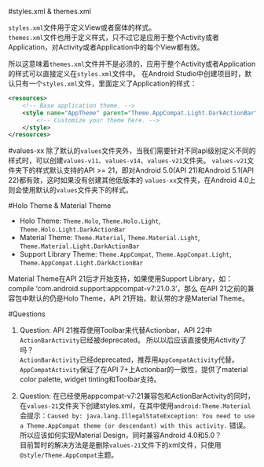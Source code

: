 #styles.xml & themes.xml

`styles.xml`文件用于定义View或者窗体的样式。  
`themes.xml`文件也用于定义样式，只不过它是应用于整个Activity或者Application，对Activity或者Application中的每个View都有效。

所以这意味着`themes.xml`文件并不是必须的，应用于整个Activity或者Application的样式可以直接定义在`styles.xml`文件中。
在Android Studio中创建项目时，默认只有一个`styles.xml`文件，里面定义了Application的样式：
``` xml
<resources>
    <!-- Base application theme. -->
    <style name="AppTheme" parent="Theme.AppCompat.Light.DarkActionBar">
        <!-- Customize your theme here. -->
    </style>
</resources>
```

#values-xx
除了默认的`values`文件夹外，当我们需要针对不同api级别定义不同的样式时，可以创建`values-v11`、`values-v14`、`values-v21`文件夹。
`values-v21`文件夹下的样式默认支持的API >= 21，即对Android 5.0(API 21)和Android 5.1(API 22)都有效，这时如果没有创建其他低版本的
`values-xx`文件夹，在Android 4.0上则会使用默认的`values`文件夹下的样式。

#Holo Theme & Material Theme
- Holo Theme: `Theme.Holo`, `Theme.Holo.Light`, `Theme.Holo.Light.DarkActionBar`
- Material Theme: `Theme.Material`, `Theme.Material.Light`, `Theme.Material.Light.DarkActionBar`
- Support Library Theme: `Theme.AppCompat`, `Theme.AppCompat.Light`, `Theme.AppCompat.Light.DarkActionBar`

Material Theme在API 21后才开始支持，如果使用Support Library，如：compile ‘com.android.support:appcompat-v7:21.0.3’，那么
在API 21之前的兼容包中默认的仍是Holo Theme，API 21开始，默认带的才是Material Theme。

#Questions
1. Question: API 21推荐使用Toolbar来代替Actionbar，API 22中`ActionBarActivity`已经被deprecated。
所以以后应该直接使用Activity了吗？  
`ActionBarActivity`已经deprecated，推荐用`AppCompatActivity`代替。`AppCompatActivity`保证了在API 7+上Actionbar的一致性，提供了material color palette, widget tinting和Toolbar支持。

2. Question: 在已经使用appcompat-v7:21兼容包和ActionBarActivity的同时，在`values-21`文件夹下创建styles.xml，在其中使用`android:Theme.Material`
会提示：`Caused by: java.lang.IllegalStateException: You need to use a Theme.AppCompat theme (or descendant) with this activity.`
错误。所以应该如何实现Material Design，同时兼容Android 4.0和5.0？  
目前暂时的解决方法是是删除`values-21`文件下的xml文件，只使用`@style/Theme.AppCompat`主题。
